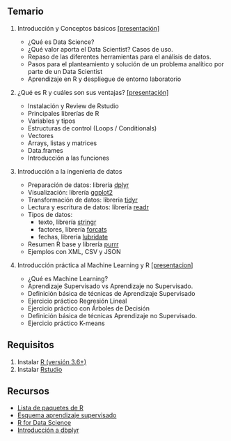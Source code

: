 ## Temario

1. Introducción y Conceptos básicos [[presentación]](./pdf/intro_ds.pdf)

   * ¿Qué es Data Science?
   * ¿Qué valor aporta el Data Scientist? Casos de uso.
   * Repaso de las diferentes herramientas para el análisis de datos.
   * Pasos para el planteamiento y solución de un problema analítico por parte de un Data Scientist
   * Aprendizaje en R y despliegue de entorno laboratorio


2. ¿Qué es R y cuáles son sus ventajas? [[presentación]](./pdf/intro_R.pdf)

   * Instalación y Review de Rstudio
   * Principales librerías de R
   * Variables y tipos
   * Estructuras de control (Loops / Conditionals)
   * Vectores
   * Arrays, listas y matrices
   * Data.frames
   * Introducción a las funciones


3. Introducción a la ingenieria de datos

   * Preparación de datos: librería [dplyr](./src/01-tidyverse/01-dplyr.html)
   * Visualización: librería [ggplot2](./src/01-tidyverse/02-ggplot2.html)
   * Transformación de datos: libreria [tidyr](./src/01-tidyverse/03-tidyr.html)
   * Lectura y escritura de datos: librería [readr](./src/01-tidyverse/04-readr.html)
   * Tipos de datos:
       * texto, librería [stringr](./src/01-tidyverse/05-stringr.html)
       * factores, librería [forcats](./src/01-tidyverse/06-forcats.html)
       * fechas, librería [lubridate](./src/01-tidyverse/07-lubridate.html)
   * Resumen R base y librería [purrr](./src/01-tidyverse/08-purrr.html)
   * Ejemplos con XML, CSV y JSON


4. Introducción práctica al Machine Learning y R [[presentacion]](./pdf/intro_ml.pdf)

   * ¿Qué es Machine Learning?
   * Aprendizaje Supervisado vs Aprendizaje no Supervisado.
   * Definición básica de técnicas de Aprendizaje Supervisado
   * Ejercicio práctico Regresión Lineal
   * Ejercicio práctico con Árboles de Decisión
   * Definición básica de técnicas Aprendizaje no Supervisado.
   * Ejercicio práctico K-means

## Requisitos

   1. Instalar [R (versión 3.6+)](https://cran.rstudio.com/)
   2. Instalar [Rstudio](https://rstudio.com/products/rstudio/download/#download)

## Recursos

   * [Lista de paquetes de R](lista_paquetes.md)
   * [Esquema aprendizaje supervisado](esquema.md)
   * [R for Data Science](https://r4ds.had.co.nz/)
   * [Introducción a dbplyr](https://cran.r-project.org/web/packages/dbplyr/vignettes/dbplyr.html)
